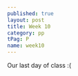 ```yaml
---
published: true
layout: post
title: Week 10
category: pp
tPag: P
name: week10
---
```


Our last day of class :(